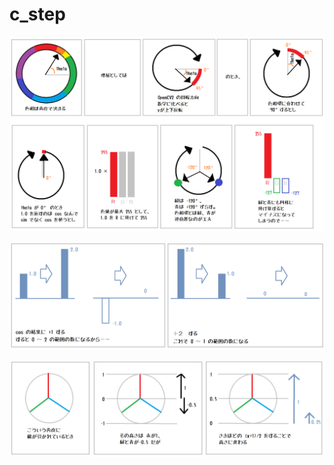# c_step

![20210324color13.png](./img/20210324color13.png)  

![20210324color14.png](./img/20210324color14.png)  

![20210324color15.png](./img/20210324color15.png)  
